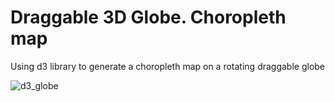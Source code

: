 # Draggable 3D Globe. Choropleth map 
Using d3 library to generate a choropleth map on a rotating draggable globe

![d3_globe](https://user-images.githubusercontent.com/101474762/184650956-5d405a46-2acb-4dae-acce-b794c1488818.gif)
